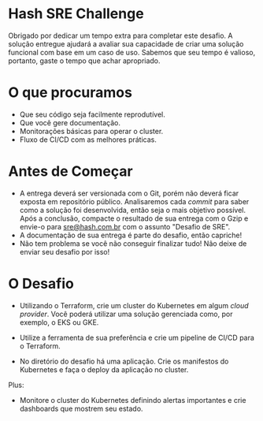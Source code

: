 # Hash SRE Challenge

Obrigado por dedicar um tempo extra para completar este desafio. A solução entregue ajudará a avaliar sua capacidade de criar uma solução funcional com base em um caso de uso. Sabemos que seu tempo é valioso, portanto, gaste o tempo que achar apropriado.

# O que procuramos

- Que seu código seja facilmente reprodutível.
- Que você gere documentação.
- Monitorações básicas para operar o cluster.
- Fluxo de CI/CD com as melhores práticas.

# Antes de Começar

- A entrega deverá ser versionada com o Git, porém não deverá ficar exposta em repositório público. Analisaremos cada *commit* para saber como a solução foi desenvolvida, então seja o mais objetivo possível. Após a conclusão, compacte o resultado de sua entrega com o Gzip e envie-o para sre@hash.com.br com o assunto "Desafio de SRE".
- A documentação de sua entrega é parte do desafio, então capriche!
- Não tem problema se você não conseguir finalizar tudo! Não deixe de enviar seu desafio por isso!

# O Desafio

- Utilizando o Terraform, crie um cluster do Kubernetes em algum *cloud provider*. Você poderá utilizar uma solução gerenciada como, por exemplo, o EKS ou GKE.
   
- Utilize a ferramenta de sua preferência e crie um pipeline de CI/CD para o Terraform.
   
- No diretório do desafio há uma aplicação. Crie os manifestos do Kubernetes e faça o deploy da aplicação no cluster.
   
Plus:

   - Monitore o cluster do Kubernetes definindo alertas importantes e crie dashboards que mostrem seu estado.

